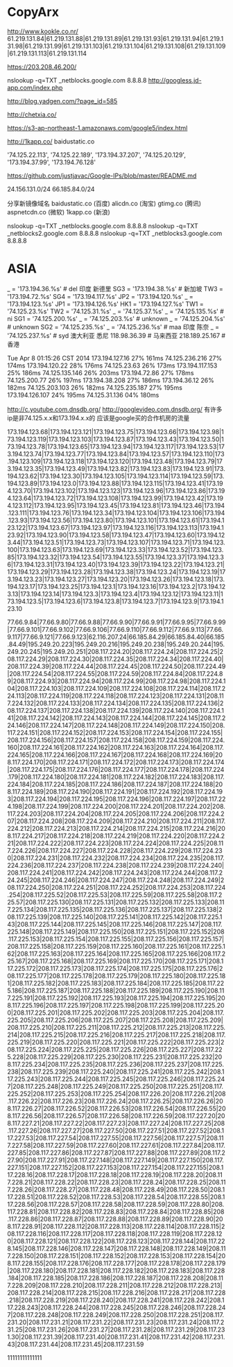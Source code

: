 CopyArx
=======
http://www.kookle.co.nr/
61.219.131.84|61.219.131.88|61.219.131.89|61.219.131.93|61.219.131.94|61.219.131.98|61.219.131.99|61.219.131.103|61.219.131.104|61.219.131.108|61.219.131.109|61.219.131.113|61.219.131.114


https://203.208.46.200/


nslookup -q=TXT _netblocks.google.com 8.8.8.8
http://googless.jd-app.com/index.php

http://blog.yadgen.com/?page_id=585

http://chetxia.co/

https://s3-ap-northeast-1.amazonaws.com/google5/index.html

http://1kapp.co/
 baidustatic.co
 
 
 '74.125.22.113', '74.125.22.189', '173.194.37.207', '74.125.20.129', '173.194.37.99', '173.194.76.128'
 
 
 https://github.com/justjavac/Google-IPs/blob/master/README.md


24.156.131.0/24
66.185.84.0/24


分享新镜像域名 baidustatic.co (百度) alicdn.co (淘宝) gtimg.co (腾讯) aspnetcdn.co (微软) 1kapp.co (新浪)


nslookup -q=TXT _netblocks.google.com 8.8.8.8
nslookup -q=TXT _netblocks2.google.com 8.8.8.8
nslookup -q=TXT _netblocks3.google.com 8.8.8.8



# ASIA
_ = '173.194.36.%s' # del 印度 新德里
SG3 = '173.194.38.%s' # 新加坡
TW3 = '173.194.72.%s'
SG4 = '173.194.117.%s'
JP2 = '173.194.120.%s'
_ = '173.194.123.%s'
JP1 = '173.194.126.%s'
HK1 = '173.194.127.%s'
TW1 = '74.125.23.%s'
TW2 = '74.125.31.%s'
_ = '74.125.37.%s'
_ = '74.125.135.%s' # ni
SG1 = '74.125.200.%s'
_ = '74.125.203.%s' # unknown
_ = '74.125.204.%s' # unknown
SG2 = '74.125.235.%s'
_ = '74.125.236.%s' # maa 印度 陈奈
_ = '74.125.237.%s' # syd 澳大利亚 悉尼
118.98.36.39 # 马来西亚
218.189.25.167 # 香港
 
Tue Apr 8 01:15:26 CST 2014
173.194.127.16 27% 161ms
74.125.236.216 27% 174ms
173.194.120.22 28% 176ms
74.125.23.63 26% 173ms
173.194.117.153 25% 186ms
74.125.135.146 26% 203ms
173.194.72.86 27% 178ms
74.125.200.77 26% 197ms
173.194.38.208 27% 186ms
173.194.36.12 26% 182ms
74.125.203.103 26% 182ms
74.125.235.187 27% 195ms
173.194.126.107 24% 195ms
74.125.31.136 04% 180ms
 
http://c.youtube.com.dnsdb.org/
http://googlevideo.com.dnsdb.org/
有许多ip是非74.125.x.x和173.194.x.x的
应该是google买的合作机房的流量



173.194.123.68|173.194.123.121|173.194.123.75|173.194.123.66|173.194.123.98|173.194.123.119|173.194.123.103|173.194.123.87|173.194.123.43|173.194.123.50|173.194.123.78|173.194.123.65|173.194.123.94|173.194.123.117|173.194.123.53|173.194.123.74|173.194.123.77|173.194.123.84|173.194.123.57|173.194.123.110|173.194.123.109|173.194.123.118|173.194.123.120|173.194.123.48|173.194.123.79|173.194.123.35|173.194.123.49|173.194.123.82|173.194.123.83|173.194.123.91|173.194.123.62|173.194.123.30|173.194.123.105|173.194.123.114|173.194.123.59|173.194.123.89|173.194.123.0|173.194.123.88|173.194.123.115|173.194.123.41|173.194.123.70|173.194.123.102|173.194.123.123|173.194.123.96|173.194.123.86|173.194.123.64|173.194.123.72|173.194.123.108|173.194.123.99|173.194.123.42|173.194.123.112|173.194.123.95|173.194.123.45|173.194.123.81|173.194.123.46|173.194.123.111|173.194.123.76|173.194.123.34|173.194.123.104|173.194.123.106|173.194.123.93|173.194.123.56|173.194.123.80|173.194.123.101|173.194.123.61|173.194.123.122|173.194.123.67|173.194.123.97|173.194.123.116|173.194.123.113|173.194.123.92|173.194.123.90|173.194.123.58|173.194.123.47|173.194.123.60|173.194.123.44|173.194.123.51|173.194.123.73|173.194.123.107|173.194.123.71|173.194.123.100|173.194.123.63|173.194.123.69|173.194.123.33|173.194.123.52|173.194.123.85|173.194.123.32|173.194.123.54|173.194.123.55|173.194.123.37|173.194.123.36|173.194.123.31|173.194.123.40|173.194.123.39|173.194.123.22|173.194.123.21|173.194.123.29|173.194.123.28|173.194.123.38|173.194.123.24|173.194.123.19|173.194.123.23|173.194.123.27|173.194.123.20|173.194.123.26|173.194.123.18|173.194.123.17|173.194.123.25|173.194.123.1|173.194.123.16|173.194.123.2|173.194.123.13|173.194.123.14|173.194.123.3|173.194.123.4|173.194.123.12|173.194.123.11|173.194.123.5|173.194.123.6|173.194.123.8|173.194.123.7|173.194.123.9|173.194.123.10


77.66.9.84|77.66.9.80|77.66.9.88|77.66.9.90|77.66.9.91|77.66.9.95|77.66.9.99|77.66.9.101|77.66.9.102|77.66.9.106|77.66.9.110|77.66.9.112|77.66.9.113|77.66.9.117|77.66.9.121|77.66.9.123|62.116.207.24|66.185.84.29|66.185.84.40|66.185.84.49|195.249.20.223|195.249.20.216|195.249.20.238|195.249.20.244|195.249.20.245|195.249.20.251|208.117.224.20|208.117.224.24|208.117.224.25|208.117.224.29|208.117.224.30|208.117.224.35|208.117.224.34|208.117.224.40|208.117.224.39|208.117.224.44|208.117.224.45|208.117.224.50|208.117.224.49|208.117.224.54|208.117.224.55|208.117.224.59|208.117.224.84|208.117.224.89|208.117.224.93|208.117.224.94|208.117.224.99|208.117.224.98|208.117.224.104|208.117.224.103|208.117.224.109|208.117.224.108|208.117.224.114|208.117.224.113|208.117.224.119|208.117.224.118|208.117.224.123|208.117.224.131|208.117.224.132|208.117.224.133|208.117.224.134|208.117.224.135|208.117.224.136|208.117.224.137|208.117.224.138|208.117.224.139|208.117.224.140|208.117.224.141|208.117.224.142|208.117.224.143|208.117.224.144|208.117.224.145|208.117.224.146|208.117.224.147|208.117.224.148|208.117.224.149|208.117.224.150|208.117.224.151|208.117.224.152|208.117.224.153|208.117.224.154|208.117.224.155|208.117.224.156|208.117.224.157|208.117.224.158|208.117.224.159|208.117.224.160|208.117.224.161|208.117.224.162|208.117.224.163|208.117.224.164|208.117.224.165|208.117.224.166|208.117.224.167|208.117.224.168|208.117.224.169|208.117.224.170|208.117.224.171|208.117.224.172|208.117.224.173|208.117.224.174|208.117.224.175|208.117.224.176|208.117.224.177|208.117.224.178|208.117.224.179|208.117.224.180|208.117.224.181|208.117.224.182|208.117.224.183|208.117.224.184|208.117.224.185|208.117.224.186|208.117.224.187|208.117.224.188|208.117.224.189|208.117.224.190|208.117.224.191|208.117.224.192|208.117.224.193|208.117.224.194|208.117.224.195|208.117.224.196|208.117.224.197|208.117.224.198|208.117.224.199|208.117.224.200|208.117.224.201|208.117.224.202|208.117.224.203|208.117.224.204|208.117.224.205|208.117.224.206|208.117.224.207|208.117.224.208|208.117.224.209|208.117.224.210|208.117.224.211|208.117.224.212|208.117.224.213|208.117.224.214|208.117.224.215|208.117.224.216|208.117.224.217|208.117.224.218|208.117.224.219|208.117.224.220|208.117.224.221|208.117.224.222|208.117.224.223|208.117.224.224|208.117.224.225|208.117.224.226|208.117.224.227|208.117.224.228|208.117.224.229|208.117.224.230|208.117.224.231|208.117.224.232|208.117.224.234|208.117.224.235|208.117.224.236|208.117.224.237|208.117.224.238|208.117.224.239|208.117.224.240|208.117.224.241|208.117.224.242|208.117.224.243|208.117.224.244|208.117.224.245|208.117.224.246|208.117.224.247|208.117.224.248|208.117.224.249|208.117.224.250|208.117.224.251|208.117.224.252|208.117.224.253|208.117.224.254|208.117.225.52|208.117.225.53|208.117.225.59|208.117.225.58|208.117.225.57|208.117.225.130|208.117.225.131|208.117.225.132|208.117.225.133|208.117.225.134|208.117.225.135|208.117.225.136|208.117.225.137|208.117.225.138|208.117.225.139|208.117.225.140|208.117.225.141|208.117.225.142|208.117.225.143|208.117.225.144|208.117.225.145|208.117.225.146|208.117.225.147|208.117.225.148|208.117.225.149|208.117.225.150|208.117.225.151|208.117.225.152|208.117.225.153|208.117.225.154|208.117.225.155|208.117.225.156|208.117.225.157|208.117.225.158|208.117.225.159|208.117.225.160|208.117.225.161|208.117.225.162|208.117.225.163|208.117.225.164|208.117.225.165|208.117.225.166|208.117.225.167|208.117.225.168|208.117.225.169|208.117.225.170|208.117.225.171|208.117.225.172|208.117.225.173|208.117.225.174|208.117.225.175|208.117.225.176|208.117.225.177|208.117.225.178|208.117.225.179|208.117.225.180|208.117.225.181|208.117.225.182|208.117.225.183|208.117.225.184|208.117.225.185|208.117.225.186|208.117.225.187|208.117.225.188|208.117.225.189|208.117.225.190|208.117.225.191|208.117.225.192|208.117.225.193|208.117.225.194|208.117.225.195|208.117.225.196|208.117.225.197|208.117.225.198|208.117.225.199|208.117.225.200|208.117.225.201|208.117.225.202|208.117.225.203|208.117.225.204|208.117.225.205|208.117.225.206|208.117.225.207|208.117.225.208|208.117.225.209|208.117.225.210|208.117.225.211|208.117.225.212|208.117.225.213|208.117.225.214|208.117.225.215|208.117.225.216|208.117.225.217|208.117.225.218|208.117.225.219|208.117.225.220|208.117.225.221|208.117.225.222|208.117.225.223|208.117.225.224|208.117.225.225|208.117.225.226|208.117.225.227|208.117.225.228|208.117.225.229|208.117.225.230|208.117.225.231|208.117.225.232|208.117.225.234|208.117.225.235|208.117.225.236|208.117.225.237|208.117.225.238|208.117.225.239|208.117.225.240|208.117.225.241|208.117.225.242|208.117.225.243|208.117.225.244|208.117.225.245|208.117.225.246|208.117.225.247|208.117.225.248|208.117.225.249|208.117.225.250|208.117.225.251|208.117.225.252|208.117.225.253|208.117.225.254|208.117.226.20|208.117.226.21|208.117.226.22|208.117.226.23|208.117.226.24|208.117.226.25|208.117.226.26|208.117.226.27|208.117.226.52|208.117.226.53|208.117.226.54|208.117.226.55|208.117.226.56|208.117.226.57|208.117.226.58|208.117.226.59|208.117.227.20|208.117.227.21|208.117.227.22|208.117.227.23|208.117.227.24|208.117.227.25|208.117.227.26|208.117.227.27|208.117.227.50|208.117.227.51|208.117.227.52|208.117.227.53|208.117.227.54|208.117.227.55|208.117.227.56|208.117.227.57|208.117.227.58|208.117.227.59|208.117.227.60|208.117.227.61|208.117.227.84|208.117.227.85|208.117.227.86|208.117.227.87|208.117.227.88|208.117.227.89|208.117.227.90|208.117.227.91|208.117.227.148|208.117.227.149|208.117.227.150|208.117.227.151|208.117.227.152|208.117.227.153|208.117.227.154|208.117.227.155|208.117.228.16|208.117.228.17|208.117.228.18|208.117.228.19|208.117.228.20|208.117.228.21|208.117.228.22|208.117.228.23|208.117.228.24|208.117.228.25|208.117.228.26|208.117.228.27|208.117.228.48|208.117.228.49|208.117.228.50|208.117.228.51|208.117.228.52|208.117.228.53|208.117.228.54|208.117.228.55|208.117.228.56|208.117.228.57|208.117.228.58|208.117.228.59|208.117.228.80|208.117.228.81|208.117.228.82|208.117.228.83|208.117.228.84|208.117.228.85|208.117.228.86|208.117.228.87|208.117.228.88|208.117.228.89|208.117.228.90|208.117.228.91|208.117.228.112|208.117.228.113|208.117.228.114|208.117.228.115|208.117.228.116|208.117.228.117|208.117.228.118|208.117.228.119|208.117.228.120|208.117.228.121|208.117.228.122|208.117.228.123|208.117.228.144|208.117.228.145|208.117.228.146|208.117.228.147|208.117.228.148|208.117.228.149|208.117.228.150|208.117.228.151|208.117.228.152|208.117.228.153|208.117.228.154|208.117.228.155|208.117.228.176|208.117.228.177|208.117.228.178|208.117.228.179|208.117.228.180|208.117.228.181|208.117.228.182|208.117.228.183|208.117.228.184|208.117.228.185|208.117.228.186|208.117.228.187|208.117.228.208|208.117.228.209|208.117.228.210|208.117.228.211|208.117.228.212|208.117.228.213|208.117.228.214|208.117.228.215|208.117.228.216|208.117.228.217|208.117.228.218|208.117.228.219|208.117.228.240|208.117.228.241|208.117.228.242|208.117.228.243|208.117.228.244|208.117.228.245|208.117.228.246|208.117.228.247|208.117.228.248|208.117.228.249|208.117.228.250|208.117.228.251|208.117.231.20|208.117.231.21|208.117.231.22|208.117.231.23|208.117.231.24|208.117.231.25|208.117.231.26|208.117.231.27|208.117.231.28|208.117.231.29|208.117.231.30|208.117.231.39|208.117.231.40|208.117.231.41|208.117.231.42|208.117.231.43|208.117.231.44|208.117.231.45|208.117.231.59



11111111111111
